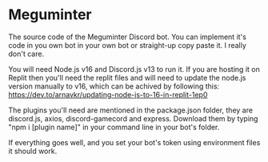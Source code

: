 # Meguminter
The source code of the Meguminter Discord bot.
You can implement it's code in you own bot in your own bot or straight-up copy paste it. I really don't care.

You will need Node.js v16 and Discord.js v13 to run it.
If you are hosting it on Replit then you'll need the replit files and will need to update the node.js version manually to v16, which can be achived by following this: https://dev.to/arnavkr/updating-node-js-to-16-in-replit-1ep0

The plugins you'll need are mentioned in the package.json folder, they are discord.js, axios, discord-gamecord and express. Download them by typing "npm i [plugin name]" in your command line in your bot's folder.

If everything goes well, and you set your bot's token using environment files it should work.
